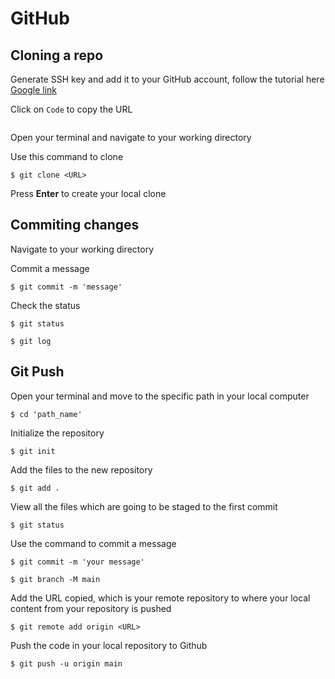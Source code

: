 # GitHub

## Cloning a repo
Generate SSH key and add it to your GitHub account, follow the tutorial here [Google link](https://docs.github.com/en/authentication/connecting-to-github-with-ssh/generating-a-new-ssh-key-and-adding-it-to-the-ssh-agent)

Click on `Code` to copy the URL
```{figure} ../image/Git clone.png

```
Open your terminal and navigate to your working directory

Use this command to clone
```
$ git clone <URL>
``` 
Press   **Enter** to create your local clone

## Commiting changes
Navigate to your working directory  

Commit a message
```
$ git commit -m 'message'
```
Check the status
```
$ git status
```

```
$ git log
```

## Git Push
Open your terminal and move to the specific path in your local computer
```
$ cd 'path_name'
```
Initialize the repository
```
$ git init
``` 
Add the files to the new repository 
```
$ git add .
```
View all the files which are going to be staged to the first commit
```
$ git status
```
Use the command to commit a message 
```
$ git commit -m 'your message'
``` 
```
$ git branch -M main
```
Add the URL copied, which is your remote repository to where your local content from your repository is pushed 
```
$ git remote add origin <URL>
```
Push the code in your local repository to Github 
```
$ git push -u origin main
```



